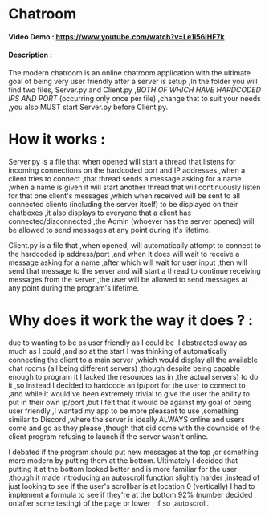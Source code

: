 # Chatroom

#### Video Demo : https://www.youtube.com/watch?v=Le1i56IHF7k
#### Description :

The modern chatroom is an online chatroom application with the ultimate goal of being very user friendly after a server is setup ,In the folder you will find two files, Server.py and Client.py ,*BOTH OF WHICH HAVE HARDCODED IPS AND PORT* (occurring only once per file) ,change that to suit your needs ,you also MUST start Server.py before Client.py.


# How it works : 

Server.py is a file that when opened will start a thread that listens for incoming connections on the hardcoded port and IP addresses ,when a client tries to connect ,that thread sends a message asking for a name ,when a name is given it will start another thread that will continuously listen for that one client's messages ,which when received will be sent to all connected clients (including the server itself) to be displayed on their chatboxes ,it also displays to everyone that a client  has connected/disconnected ,the Admin (whoever has the server opened) will be allowed to send messages at any point during it's lifetime.

Client.py is a file that ,when opened, will automatically attempt to connect to the hardcoded ip address/port ,and when it does will wait to receive a message asking for a name ,after which will wait for user input ,then will send that message to the server and will start a thread to continue receiving messages from the server ,the user will be allowed to send messages at any point during the program's lifetime.



# Why does it work the way it does ? :

due to wanting to be as user friendly as I could be ,I abstracted away as much as I could ,and so at the start I was thinking of automatically connecting the client to a main server ,which would display all the available chat rooms (all being different servers) ,though despite being capable enough to program it I lacked the resources (as in ,the actual servers) to do it ,so instead I decided to hardcode an ip/port for the user to connect to ,and while it would've been extremely trivial to give the user the ability to put in their own ip/port ,but I felt that it would be against my goal of being user friendly ,I wanted my app to be more pleasant to use ,something similar to Discord ,where the server is ideally ALWAYS online and users come and go as they please ,though that did come with the downside of the client program refusing to launch if the server wasn't online.

I debated if the program should put new messages at the top ,or something more modern by putting them at the bottom.
Ultimately I decided that putting it at the bottom looked better and is more familiar for the user ,though it made introducing an 
autoscroll function slightly harder ,instead of just looking to see if the user's scrollbar is at location 0 (vertically)
I had to implement a formula to see if they're at the bottom 92% (number decided on after some testing) of the page or lower ,
if so ,autoscroll.


